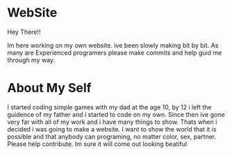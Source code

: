 # WebSite

Hey There!!

  Im here working on my own website. ive been slowly making bit by bit. As many are Experienced programers please make commits and help guid me through my way.
  
# About My Self

  I started coding simple games with my dad at the age 10, by 12 i left the guidence of my father and i started to code on my own. Since then ive gone very far with all of my work and i have many things to show. Thats when i decided i was going to make a website. I want to show the world that it is possible and that anybody can programing, no matter color, sex, partner. Please help contribute. Im sure it will come out looking beatiful

